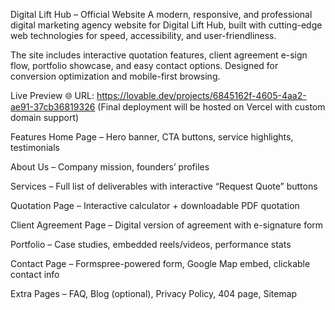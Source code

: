 Digital Lift Hub – Official Website
A modern, responsive, and professional digital marketing agency website for Digital Lift Hub, built with cutting-edge web technologies for speed, accessibility, and user-friendliness.

The site includes interactive quotation features, client agreement e-sign flow, portfolio showcase, and easy contact options. Designed for conversion optimization and mobile-first browsing.

Live Preview
🌐 URL: https://lovable.dev/projects/6845162f-4605-4aa2-ae91-37cb36819326
(Final deployment will be hosted on Vercel with custom domain support)

Features
Home Page – Hero banner, CTA buttons, service highlights, testimonials

About Us – Company mission, founders’ profiles

Services – Full list of deliverables with interactive “Request Quote” buttons

Quotation Page – Interactive calculator + downloadable PDF quotation

Client Agreement Page – Digital version of agreement with e-signature form

Portfolio – Case studies, embedded reels/videos, performance stats

Contact Page – Formspree-powered form, Google Map embed, clickable contact info

Extra Pages – FAQ, Blog (optional), Privacy Policy, 404 page, Sitemap

